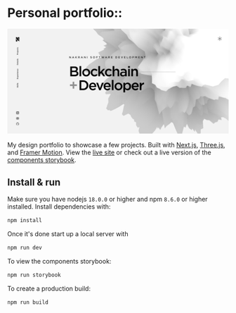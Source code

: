# Personal portfolio::

![Site preview](/public/site-preview.png)

My design portfolio to showcase a few projects. Built with [Next.js](https://nextjs.org/), [Three.js](https://threejs.org/), and [Framer Motion](https://www.framer.com/motion/). View the [live site](https://nidhi.com) or check out a live version of the [components storybook](https://storybook.nidhi.com).

## Install & run

Make sure you have nodejs `18.0.0` or higher and npm `8.6.0` or higher installed. Install dependencies with:

```bash
npm install
```

Once it's done start up a local server with

```bash
npm run dev
```

To view the components storybook:

```bash
npm run storybook
```

To create a production build:

```bash
npm run build
```
